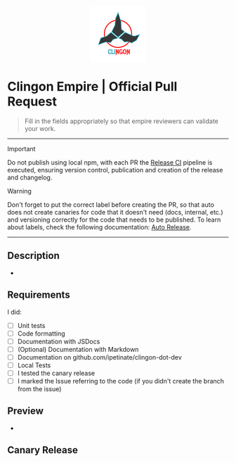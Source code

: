 <p align="center">
  <img
    src="https://raw.githubusercontent.com/ipetinate/clingon/main/doc/img/clingon.svg"
    alt="Clingon CLI logo" width="128"  style="display: block; margin: 0 auto;"
    />
</p>

# Clingon Empire | Official Pull Request

> Fill in the fields appropriately so that empire reviewers can validate your work.

---

> [!IMPORTANT]
> Do not publish using local npm, with each PR the [Release CI](https://github.com/ipetinate/clingon/actions/workflows/release.yml) pipeline is executed, ensuring version control, publication and creation of the release and changelog.

> [!WARNING]
> Don't forget to put the correct label before creating the PR, so that auto does not create canaries for code that it doesn't need (docs, internal, etc.) and versioning correctly for the code that needs to be published. To learn about labels, check the following documentation: [Auto Release](https://github.com/ipetinate/clingon/blob/main/doc/AUTO_RELEASE.md).

---

## Description

-

<!-- Add a description of the work done so that the Pull Request reviewer can better understand what was done, include as much detail as possible -->

## Requirements

I did:

- [ ] Unit tests
- [ ] Code formatting
- [ ] Documentation with JSDocs
- [ ] \(Optional) Documentation with Markdown
- [ ] Documentation on github.com/ipetinate/clingon-dot-dev
- [ ] Local Tests
- [ ] I tested the canary release
- [ ] I marked the Issue referring to the code (if you didn't create the branch from the issue)

<!-- Fill in the items made in the task, remembering that it is important to maintain the quality of the project, always try to fill in as much as you can, if it makes sense -->

## Preview

-

<!-- If possible, post a preview of the work done. It can be a short video, a screenshot, or text terminal output, whatever makes sense. -->

## Canary Release

<!-- This area is intended for auto-completion of the "auto" tool that will add the details of the NPM canary release here. Don't put anything after this section, "auto" always adds it to the end of the readme. -->
